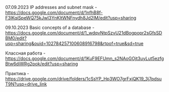 07.09.2023 IP addresses and subnet mask - https://docs.google.com/document/d/1nfhB8f-F3lKqiSpeWQ75kJwI3YnKltWNFnydh8Jd2lM/edit?usp=sharing


09.10.2023 Basic concepts of a database - https://docs.google.com/document/d/1_wdqvNtpSzvU21dBogpopr2sGfsSDBM0/edit?usp=sharing&ouid=102784257100608916798&rtpof=true&sd=true

Классная работа - https://docs.google.com/document/d/1KuF9EFUmn_s2NAoGOjt3uyLut5ezfgBtw6diWRg2pok/edit?usp=sharing

Практика - https://drive.google.com/drive/folders/1cSsYP_Hp3WO7grFxjQK19_3j7pdsuT9N?usp=drive_link
